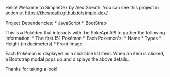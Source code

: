 Hello! 
Welcome to SimpleDex by Alex Sneath. 
You can see this project in action at https://thesneath.github.io/simple-dex/

Project Dependencies:
    * JavaScript
    * BootStrap

This is a Pokédex that interacts with the PokeApi API to gather the following information:
    * The first 151 Pokémon
    * Each Pokemon's:
        * Name
        * Types
        * Height (in decimeters)
        * Front Image

Each Pokémon is displayed as a clickable list item. 
When an item is clicked, a Bootstrap modal pops up and displays the above details.

Thanks for taking a look! 